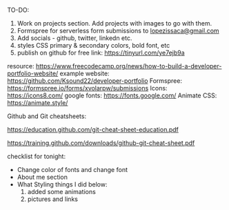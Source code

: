 TO-DO:
1. Work on projects section. Add projects with images to go with them.
2. Formspree for serverless form submissions to lopezissaca@gmail.com
3. Add socials - github, twitter, linkedn etc.
4. styles CSS primary & secondary colors, bold font, etc 
5. publish on github for free 
    link: https://tinyurl.com/ye7ejb9a 

resource: https://www.freecodecamp.org/news/how-to-build-a-developer-portfolio-website/
example website: https://github.com/Ksound22/developer-portfolio
Formspree: https://formspree.io/forms/xvolarpw/submissions
Icons: https://icons8.com/
google fonts: https://fonts.google.com/
Animate CSS: https://animate.style/

Github and Git cheatsheets:

https://education.github.com/git-cheat-sheet-education.pdf

https://training.github.com/downloads/github-git-cheat-sheet.pdf

checklist for tonight:
 - Change color of fonts and change font
 - About me section 
 - What Styling things I did below:
    1. added some animations 
    2. pictures and links


